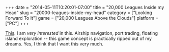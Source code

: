 +++
date = "2014-05-11T10:20:01-07:00"
title = "20,000 Leagues Inside my Head"
slug = "20000-leagues-inside-my-head"
category = ["Looking Forward To It"]
game = ["20,000 Leagues Above the Clouds"]
platform = ["PC"]
+++

<a href="http://www.vg247.com/2014/05/02/20000-leagues-above-the-clouds-is-like-baldurs-gate-meets-pirates-with-steampunk-airships/">This</a>.  I am <i>very interested</i> in this.  Airship navigation, port trading, floating island exploration -- this game concept is practically ripped out of my dreams.  Yes, I think that I want this very much.